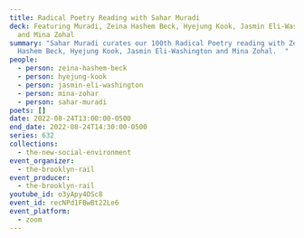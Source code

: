 ```yaml
---
title: Radical Poetry Reading with Sahar Muradi
deck: Featuring Muradi, Zeina Hashem Beck, Hyejung Kook, Jasmin Eli-Washington
  and Mina Zohal
summary: "Sahar Muradi curates our 100th Radical Poetry reading with Zeina
  Hashem Beck, Hyejung Kook, Jasmin Eli-Washington and Mina Zohal.  "
people:
  - person: zeina-hashem-beck
  - person: hyejung-kook
  - person: jasmin-eli-washington
  - person: mina-zohar
  - person: sahar-muradi
poets: []
date: 2022-08-24T13:00:00-0500
end_date: 2022-08-24T14:30:00-0500
series: 632
collections:
  - the-new-social-environment
event_organizer:
  - the-brooklyn-rail
event_producer:
  - the-brooklyn-rail
youtube_id: o3yApy4OSc8
event_id: recNPd1FBwBt22Le6
event_platform:
  - zoom
---
```

